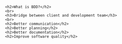 
          <h2>What is BDD?</h2>
          <br>
          <h3>Bridge between client and development team</h3>
          <br>
          <h2>Better communication</h2>
          <h2>Better planning</h2>
          <h2>Better documentation</h2>
          <h2>Improve software quality</h2>
        